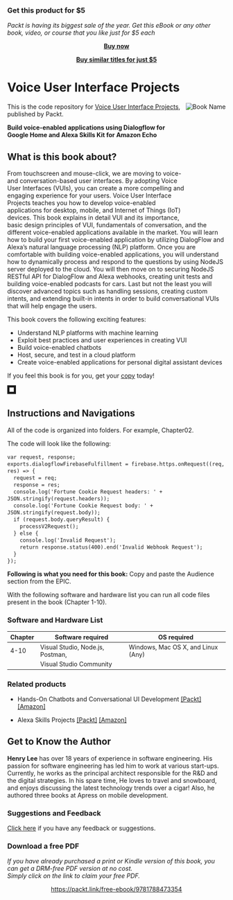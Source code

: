 
### Get this product for $5

<i>Packt is having its biggest sale of the year. Get this eBook or any other book, video, or course that you like just for $5 each</i>


<b><p align='center'>[Buy now](https://packt.link/9781788473354)</p></b>


<b><p align='center'>[Buy similar titles for just $5](https://subscription.packtpub.com/search)</p></b>


# Voice User Interface Projects

<a href="https://www.packtpub.com/web-development/voice-user-interface-projects?utm_source=github&utm_medium=repository&utm_campaign=9781788473354"><img src="https://d255esdrn735hr.cloudfront.net/sites/default/files/imagecache/ppv4_main_book_cover/B08554_MockupCoverNew.png" alt="Book Name" height="256px" align="right"></a>

This is the code repository for [Voice User Interface Projects](https://www.packtpub.com/web-development/voice-user-interface-projects?utm_source=github&utm_medium=repository&utm_campaign=9781788473354), published by Packt.

**Build voice-enabled applications using Dialogflow for Google Home and Alexa Skills Kit for Amazon Echo**

## What is this book about?
From touchscreen and mouse-click, we are moving to voice- and conversation-based user interfaces. By adopting Voice User Interfaces (VUIs), you can create a more compelling and engaging experience for your users. Voice User Interface Projects teaches you how to develop voice-enabled applications for desktop, mobile, and Internet of Things (IoT) devices.
This book explains in detail VUI and its importance, basic design principles of VUI, fundamentals of conversation, and the different voice-enabled applications available in the market. You will learn how to build your first voice-enabled application by utilizing DialogFlow and Alexa’s natural language processing (NLP) platform. Once you are comfortable with building voice-enabled applications, you will understand how to dynamically process and respond to the questions by using NodeJS server deployed to the cloud. You will then move on to securing NodeJS RESTful API for DialogFlow and Alexa webhooks, creating unit tests and building voice-enabled podcasts for cars. Last but not the least you will discover advanced topics such as handling sessions, creating custom intents, and extending built-in intents in order to build conversational VUIs that will help engage the users.

This book covers the following exciting features:
* Understand NLP platforms with machine learning
* Exploit best practices and user experiences in creating VUI
* Build voice-enabled chatbots
* Host, secure, and test in a cloud platform
* Create voice-enabled applications for personal digital assistant devices

If you feel this book is for you, get your [copy](https://www.amazon.com/dp/1788473353) today!

<a href="https://www.packtpub.com/?utm_source=github&utm_medium=banner&utm_campaign=GitHubBanner"><img src="https://raw.githubusercontent.com/PacktPublishing/GitHub/master/GitHub.png" 
alt="https://www.packtpub.com/" border="5" /></a>


## Instructions and Navigations
All of the code is organized into folders. For example, Chapter02.

The code will look like the following:
```
var request, response;
exports.dialogflowFirebaseFulfillment = firebase.https.onRequest((req, res) => {
  request = req;
  response = res;  
  console.log('Fortune Cookie Request headers: ' + JSON.stringify(request.headers));
  console.log('Fortune Cookie Request body: ' + JSON.stringify(request.body));
  if (request.body.queryResult) {
    processV2Request();
  } else {
    console.log('Invalid Request');
    return response.status(400).end('Invalid Webhook Request');
  }
});
```

**Following is what you need for this book:**
Copy and paste the Audience section from the EPIC.

With the following software and hardware list you can run all code files present in the book (Chapter 1-10).

### Software and Hardware List

| Chapter  | Software required                   | OS required                        |
| -------- | ------------------------------------| -----------------------------------|
| 4-10     | Visual Studio, Node.js, Postman,    | Windows, Mac OS X, and Linux (Any) |
|          | Visual Studio Community             |

### Related products <Paste books from the Other books you may enjoy section>
* Hands-On Chatbots and Conversational UI Development [[Packt]](https://www.packtpub.com/application-development/hands-chatbots-and-conversational-ui-development?utm_source=github&utm_medium=repository&utm_campaign=9781788294669) [[Amazon]](https://www.amazon.com/dp/1788294661)

* Alexa Skills Projects [[Packt]](https://www.packtpub.com/hardware-and-creative/alexa-skills-projects?utm_source=github&utm_medium=repository&utm_campaign=9781788997256) [[Amazon]](https://www.amazon.com/dp/1788997255)

## Get to Know the Author
**Henry Lee** has over 18 years of experience in software engineering. His passion for software engineering has led him to work at various start-ups. Currently, he works as the principal architect responsible for the R&D and the digital strategies. In his spare time, He loves to travel and snowboard, and enjoys discussing the latest technology trends over a cigar! Also, he authored three books at Apress on mobile development.

### Suggestions and Feedback
[Click here](https://docs.google.com/forms/d/e/1FAIpQLSdy7dATC6QmEL81FIUuymZ0Wy9vH1jHkvpY57OiMeKGqib_Ow/viewform) if you have any feedback or suggestions.
### Download a free PDF

 <i>If you have already purchased a print or Kindle version of this book, you can get a DRM-free PDF version at no cost.<br>Simply click on the link to claim your free PDF.</i>
<p align="center"> <a href="https://packt.link/free-ebook/9781788473354">https://packt.link/free-ebook/9781788473354 </a> </p>